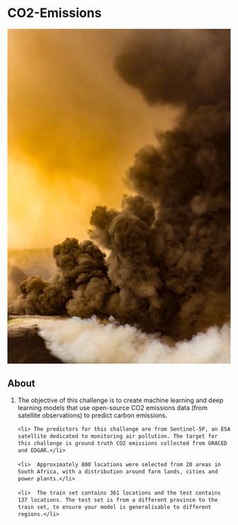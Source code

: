 # CO2-Emissions

![Co2](Images/christian.jpg)

## About
<ol type='square'>
    <li >The objective of this challenge is to create machine learning and deep learning models that use open-source CO2 emissions data (from satellite observations) to predict carbon emissions.</li>

    <li> The predictors for this challenge are from Sentinel-5P, an ESA satellite dedicated to monitoring air pollution. The target for this challenge is ground truth CO2 emissions collected from GRACED and EDGAR.</li>

    <li>  Approximately 800 locations were selected from 20 areas in South Africa, with a distribution around farm lands, cities and power plants.</li>

    <li>  The train set contains 361 locations and the test contains 137 locations. The test set is from a different province to the train set, to ensure your model is generalisable to different regions.</li>



